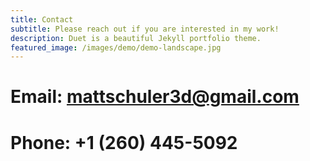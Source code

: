 ```yaml
---
title: Contact
subtitle: Please reach out if you are interested in my work!
description: Duet is a beautiful Jekyll portfolio theme.
featured_image: /images/demo/demo-landscape.jpg
---
```


# Email: mattschuler3d@gmail.com

# Phone: +1 (260) 445-5092